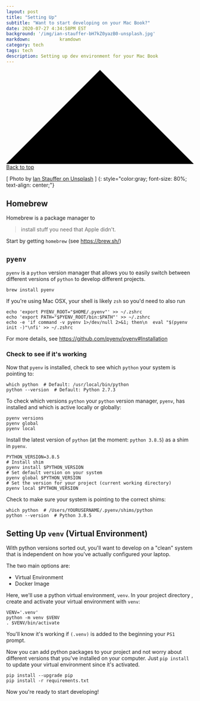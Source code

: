 ```yaml
---
layout: post
title: "Setting Up"
subtitle: "Want to start developing on your Mac Book?"
date: 2020-07-27 4:34:58PM EST
background: '/img/ian-stauffer-bH7kZ0yazB0-unsplash.jpg'
markdown:           kramdown
category: tech
tags: tech  
description: Setting up dev environment for your Mac Book
---
```


  <a class="top-link hide" href="" id="js-top">
    <svg xmlns="http://www.w3.org/2000/svg" viewBox="0 0 12 6"><path d="M12 6H0l6-6z"/></svg>
      <span class="screen-reader-text">Back to top</span>
      </a>

\[ Photo by [Ian Stauffer on Unsplash](https://unsplash.com/@ianstauffer) \]
{: style="color:gray; font-size: 80%; text-align: center;"}

<!--
<script src="https://gist.github.com/franktcao/0683211eaf86f419dc8ea2f0eb85960c.js"></script>
-->

## Homebrew

Homebrew is a package manager to
> install stuff you need that Apple didn't.

Start by getting `homebrew` (see https://brew.sh/)

## `pyenv`

`pyenv` is a `python` version manager that allows you to easily switch between
 different versions of `python` to develop different projects.
 
```shell script
brew install pyenv
```

If you're using Mac OSX, your shell is likely `zsh` so you'd need to also run

```shell script
echo 'export PYENV_ROOT="$HOME/.pyenv"' >> ~/.zshrc
echo 'export PATH="$PYENV_ROOT/bin:$PATH"' >> ~/.zshrc
echo -e 'if command -v pyenv 1>/dev/null 2>&1; then\n  eval "$(pyenv init -)"\nfi' >> ~/.zshrc
```

For more details, see https://github.com/pyenv/pyenv#Installation


### Check to see if it's working

Now that `pyenv` is installed, check to see which `python` your system is pointing to:
```shell script
which python  # Default: /usr/local/bin/python
python --version  # Default: Python 2.7.3
```

To check which versions `python` your `python` version manager, `pyenv`,
has installed and which is active locally or globally:
```shell script
pyenv versions
pyenv global
pyenv local
```

Install the latest version of `python` (at the moment: `python 3.8.5`) as a shim in
 `pyenv`. 
```shell script
PYTHON_VERSION=3.8.5
# Install shim
pyenv install $PYTHON_VERSION
# Set default version on your system
pyenv global $PYTHON_VERSION
# Set the version for your project (current working directory)
pyenv local $PYTHON_VERSION
```

Check to make sure your system is pointing to the correct shims:
```shell script
which python  # /Users/YOURUSERNAME/.pyenv/shims/python
python --version  # Python 3.8.5
```

## Setting Up `venv` (Virtual Environment)
With python versions sorted out, you'll want to develop on a "clean" system that is
independent on how you've actually configured your laptop.

The two main options are:
* Virtual Environment
* Docker Image

Here, we'll use a python virtual environment, `venv`. In your project directory
, create and activate your virtual environment with `venv`:
```shell script
VENV='.venv'
python -m venv $VENV
. $VENV/bin/activate
```
You'll know it's working if `(.venv)` is added to the beginning your `PS1` prompt.

Now you can add python packages to your project and not worry about different
versions that you've installed on your computer. Just `pip install` to update your
virtual environment since it's activated.

```shell script
pip install --upgrade pip
pip install -r requirements.txt
```
Now you're ready to start developing!

